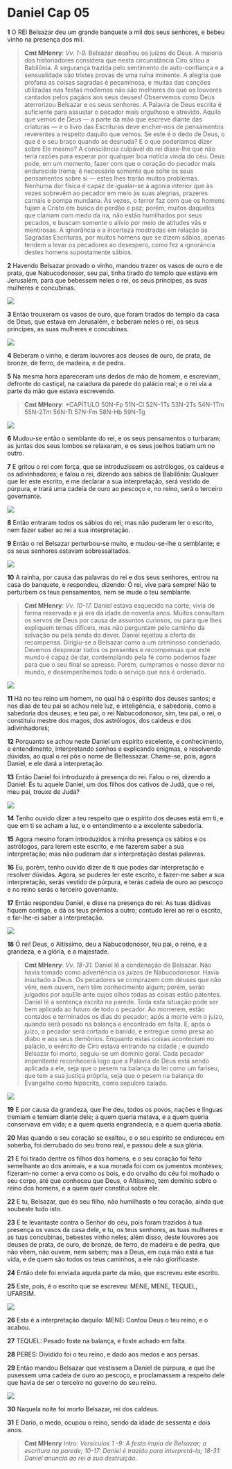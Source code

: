 # Daniel Cap 05

**1** 	O REI Belsazar deu um grande banquete a mil dos seus senhores, e bebeu vinho na presença dos mil.

> **Cmt MHenry**: *Vv. 1-9.* Belsazar desafiou os juízos de Deus. A maioria dos historiadores considera que nesta circunstância Ciro sitiou a Babilônia. A segurança trazida pelo sentimento de auto-confiança e a sensualidade são tristes provas de uma ruína iminente. A alegria que profana as coisas sagradas é pecaminosa, e muitas das canções utilizadas nas festas modernas não são melho­res do que os louvores cantados pelos pagãos aos seus deuses! Observemos como Deus aterrorizou Belsazar e os seus senhores. A Palavra de Deus escrita é suficiente para assustar o pecador mais orgulhoso e atrevido. Aquilo que vemos de Deus — a parte da mão que escreve diante das criaturas — e o livro das Escrituras deve encher-nos de pensamentos reverentes a respeito daquilo que vemos. Se este é o dedo de Deus, o que é o seu braço quando se desnuda? E o que poderiamos dizer sobre Ele mesmo? A consciência culpável do rei disse-lhe que não teria razões para esperar por qualquer boa notícia vinda do céu. Deus pode, em um momento, fazer com que o coração do pecador mais endurecido trema; é necessário somente que solte os seus pensamentos sobre si — estes lhes trarão muitos problemas. Nenhuma dor física é capaz de igualar-se à agonia interior que às vezes sobrevêm ao pecador em meio às suas alegrias, prazeres carnais e pompa mundana. Às vezes, o terror faz com que os homens fujam a Cristo em busca de perdão e paz; porém, muitos daqueles que clamam com medo da ira, não estão humilhados por seus pecados, e buscam somente o alívio por meio de atitudes vãs e mentirosas. A ignorância e a incerteza mostradas em relação às Sagradas Escrituras, por muitos homens que se dizem sábios, apenas tendem a levar os pecadores ao desespero, como fez a ignorância destes homens suposta­mente sábios.

**2** 	Havendo Belsazar provado o vinho, mandou trazer os vasos de ouro e de prata, que Nabucodonosor, seu pai, tinha tirado do templo que estava em Jerusalém, para que bebessem neles o rei, os seus príncipes, as suas mulheres e concubinas.

![](../Images/SweetPublishing/27-5-1.jpg) 

**3** 	Então trouxeram os vasos de ouro, que foram tirados do templo da casa de Deus, que estava em Jerusalém, e beberam neles o rei, os seus príncipes, as suas mulheres e concubinas.

![](../Images/SweetPublishing/27-5-2.jpg) 

**4** 	Beberam o vinho, e deram louvores aos deuses de ouro, de prata, de bronze, de ferro, de madeira, e de pedra.

**5** 	Na mesma hora apareceram uns dedos de mão de homem, e escreviam, defronte do castiçal, na caiadura da parede do palácio real; e o rei via a parte da mão que estava escrevendo.

> **Cmt MHenry**: *CAPÍTULO 50N-Fp 51N-Cl 52N-1Ts 53N-2Ts 54N-1Tm 55N-2Tm 56N-Tt 57N-Fm 58N-Hb 59N-Tg

![](../Images/SweetPublishing/27-5-3.jpg) 

**6** 	Mudou-se então o semblante do rei, e os seus pensamentos o turbaram; as juntas dos seus lombos se relaxaram, e os seus joelhos batiam um no outro.

**7** 	E gritou o rei com força, que se introduzissem os astrólogos, os caldeus e os adivinhadores; e falou o rei, dizendo aos sábios de Babilônia: Qualquer que ler este escrito, e me declarar a sua interpretação, será vestido de púrpura, e trará uma cadeia de ouro ao pescoço e, no reino, será o terceiro governante.

![](../Images/SweetPublishing/27-5-4.jpg) 

**8** 	Então entraram todos os sábios do rei; mas não puderam ler o escrito, nem fazer saber ao rei a sua interpretação.

**9** 	Então o rei Belsazar perturbou-se muito, e mudou-se-lhe o semblante; e os seus senhores estavam sobressaltados.

![](../Images/SweetPublishing/27-5-5.jpg) 

**10** 	A rainha, por causa das palavras do rei e dos seus senhores, entrou na casa do banquete, e respondeu, dizendo: Ó rei, vive para sempre! Não te perturbem os teus pensamentos, nem se mude o teu semblante.

> **Cmt MHenry**: *Vv. 10-17.* Daniel estava esquecido na corte; vivia de forma reservada e já era da idade de noventa anos. Muitos consultam os servos de Deus por causa de assuntos curiosos, ou para que lhes expliquem temas difíceis, mas não perguntam pelo caminho da salvação ou pela senda do dever. Daniel rejeitou a oferta de recompensa. Dirigiu-se a Belsazar como a um criminoso conde­nado. Devemos desprezar todos os presentes e recompensas que este mundo é capaz de dar, contemplando pela fé como podemos fazer para que o seu final se apresse. Porém, cumpra­mos o nosso dever no mundo, e desempenhemos todo o serviço que nos é ordenado.

![](../Images/SweetPublishing/27-5-6.jpg) 

**11** 	Há no teu reino um homem, no qual há o espírito dos deuses santos; e nos dias de teu pai se achou nele luz, e inteligência, e sabedoria, como a sabedoria dos deuses; e teu pai, o rei Nabucodonosor, sim, teu pai, o rei, o constituiu mestre dos magos, dos astrólogos, dos caldeus e dos adivinhadores;

**12** 	Porquanto se achou neste Daniel um espírito excelente, e conhecimento, e entendimento, interpretando sonhos e explicando enigmas, e resolvendo dúvidas, ao qual o rei pôs o nome de Beltessazar. Chame-se, pois, agora Daniel, e ele dará a interpretação.

**13** 	Então Daniel foi introduzido à presença do rei. Falou o rei, dizendo a Daniel: És tu aquele Daniel, um dos filhos dos cativos de Judá, que o rei, meu pai, trouxe de Judá?

![](../Images/SweetPublishing/27-5-7.jpg) 

**14** 	Tenho ouvido dizer a teu respeito que o espírito dos deuses está em ti, e que em ti se acham a luz, e o entendimento e a excelente sabedoria.

**15** 	Agora mesmo foram introduzidos à minha presença os sábios e os astrólogos, para lerem este escrito, e me fazerem saber a sua interpretação; mas não puderam dar a interpretação destas palavras.

**16** 	Eu, porém, tenho ouvido dizer de ti que podes dar interpretação e resolver dúvidas. Agora, se puderes ler este escrito, e fazer-me saber a sua interpretação, serás vestido de púrpura, e terás cadeia de ouro ao pescoço e no reino serás o terceiro governante.

**17** 	Então respondeu Daniel, e disse na presença do rei: As tuas dádivas fiquem contigo, e dá os teus prêmios a outro; contudo lerei ao rei o escrito, e far-lhe-ei saber a interpretação.

![](../Images/SweetPublishing/27-5-8.jpg) 

**18** 	Ó rei! Deus, o Altíssimo, deu a Nabucodonosor, teu pai, o reino, e a grandeza, e a glória, e a majestade.

> **Cmt MHenry**: *Vv. 18-31.* Daniel lê a condenação de Belsazar. Não havia tomado como advertência os juízos de Nabucodonosor. Havia insultado a Deus. Os pecadores se comprazem com deuses que não vêm, nem ouvem, nem têm conhecimento algum; porém, serão julgados por aquEle ante cujos olhos todas as coisas estão patentes. Daniel lê a sentença escrita na parede. Toda esta situação pode ser bem aplicada ao futuro de todo o pecador. Ao morrerem, estão contados e terminados os dias do pecador; após a morte vem o juízo, quando será pesado na balança e encontrado em falta. E, após o juízo, o pecador será cortado e banido, e entregue como presa ao diabo e aos seus demônios. Enquanto estas coisas aconteciam no palácio, o exército de Ciro estava entrando na cida­de ; e quando Belsazar foi morto, seguiu-se um domínio geral. Cada pecador impenitente reconhecerá logo que a Palavra de Deus está sendo aplicada a ele, seja que o pesem na balança da lei como um fariseu, que tem a sua justiça própria, seja que o pesem na balança do Evangelho como hipócrita, como sepulcro caiado.

![](../Images/SweetPublishing/27-5-9.jpg) 

**19** 	E por causa da grandeza, que lhe deu, todos os povos, nações e línguas tremiam e temiam diante dele; a quem queria matava, e a quem queria conservava em vida; e a quem queria engrandecia, e a quem queria abatia.

**20** 	Mas quando o seu coração se exaltou, e o seu espírito se endureceu em soberba, foi derrubado do seu trono real, e passou dele a sua glória.

**21** 	E foi tirado dentre os filhos dos homens, e o seu coração foi feito semelhante ao dos animais, e a sua morada foi com os jumentos monteses; fizeram-no comer a erva como os bois, e do orvalho do céu foi molhado o seu corpo, até que conheceu que Deus, o Altíssimo, tem domínio sobre o reino dos homens, e a quem quer constitui sobre ele.

**22** 	E tu, Belsazar, que és seu filho, não humilhaste o teu coração, ainda que soubeste tudo isto.

**23** 	E te levantaste contra o Senhor do céu, pois foram trazidos à tua presença os vasos da casa dele, e tu, os teus senhores, as tuas mulheres e as tuas concubinas, bebestes vinho neles; além disso, deste louvores aos deuses de prata, de ouro, de bronze, de ferro, de madeira e de pedra, que não vêem, não ouvem, nem sabem; mas a Deus, em cuja mão está a tua vida, e de quem são todos os teus caminhos, a ele não glorificaste.

**24** 	Então dele foi enviada aquela parte da mão, que escreveu este escrito.

**25** 	Este, pois, é o escrito que se escreveu: MENE, MENE, TEQUEL, UFARSIM.

![](../Images/SweetPublishing/27-5-10.jpg) 

**26** 	Esta é a interpretação daquilo: MENE: Contou Deus o teu reino, e o acabou.

**27** 	TEQUEL: Pesado foste na balança, e foste achado em falta.

**28** 	PERES: Dividido foi o teu reino, e dado aos medos e aos persas.

**29** 	Então mandou Belsazar que vestissem a Daniel de púrpura, e que lhe pusessem uma cadeia de ouro ao pescoço, e proclamassem a respeito dele que havia de ser o terceiro no governo do seu reino.

![](../Images/SweetPublishing/27-5-11.jpg) 

**30** 	Naquela noite foi morto Belsazar, rei dos caldeus.

**31** 	E Dario, o medo, ocupou o reino, sendo da idade de sessenta e dois anos.


> **Cmt MHenry** Intro: *Versículos 1 -9: A festa ímpia de Belsazar; a escritura na parede; 10-17: Daniel é trazido para interpretá-la; 18-31: Daniel anuncia ao rei a sua destruição.*
